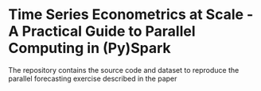 # Time Series Econometrics at Scale - A Practical Guide to Parallel Computing in (Py)Spark
The repository contains the source code and dataset to reproduce the parallel forecasting exercise described in the paper





